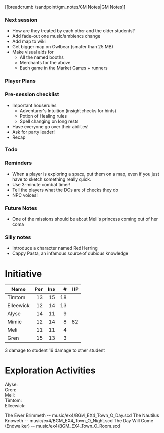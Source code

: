 [[breadcrumb /sandpoint/gm_notes/GM Notes|GM Notes]]

### Next session

* How are they treated by each other and the older students?
* Add fade-out one music/ambience change
* Add map to wiki
* Get bigger map on Owlbear (smaller than 25 MB)
* Make visual aids for
  * All the named booths
  * Merchants for the above
  * Each game in the Market Games + runners

### Player Plans

### Pre-session checklist

* Important houserules
    * Adventurer's Intuition (insight checks for hints)
    * Potion of Healing rules
    * Spell changing on long rests
* Have everyone go over their abilities!
* Ask for party leader!
* Recap

### Todo

### Reminders

* When a player is exploring a space, put them on a map, even if you just have to sketch something really quick.
* Use 3-minute combat timer!
* Tell the players what the DCs are of checks they do
* NPC voices!

### Future Notes

* One of the missions should be about Meli's princess coming out of her coma

### Silly notes

* Introduce a character named Red Herring
* Cappy Pasta, an infamous source of dubious knowledge

# Initiative

| Name      | Per | Ins |  # | HP |
|-----------|----:|----:|---:|----|
| Timtom    |  13 |  15 | 18 |    |
| Elleewick |  12 |  14 | 13 |    |
| Alyse     |  14 |  11 |  9 |    |
| Mimic     |  12 |  14 |  8 | 82 |
| Meli      |  11 |  11 |  4 |    |
| Gren      |  15 |  13 |  3 |    |


3 damage to student
16 damage to other student

# Exploration Activities

Alyse:   
Gren:   
Meli:   
Timtom:   
Elleewick: 


The Ewer Brimmeth -- music/ex4/BGM_EX4_Town_O_Day.scd
The Nautilus Knoweth -- music/ex4/BGM_EX4_Town_O_Night.scd
The Day Will Come (Endwalker) -- music/ex4/BGM_EX4_Town_O_Room.scd
